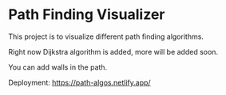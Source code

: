 # Path Finding Visualizer

This project is to visualize different path finding algorithms.

Right now Dijkstra algorithm is added, more will be added soon.

You can add walls in the path.

Deployment: https://path-algos.netlify.app/
